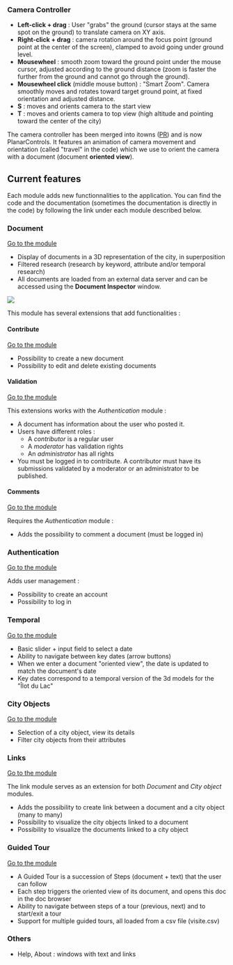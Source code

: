 ### Camera Controller

- **Left-click + drag** : User "grabs" the ground (cursor stays at the same spot on the ground) to translate camera on XY axis.
- **Right-click + drag** : camera rotation around the focus point (ground point at the center of the screen), clamped to avoid going under ground level.
- **Mousewheel** : smooth zoom toward the ground point under the mouse cursor, adjusted according to the ground distance (zoom is faster the further from the ground and cannot go through the ground).
- **Mousewheel click** (middle mouse button) : "Smart Zoom". Camera smoothly moves and rotates toward target ground point, at fixed orientation and adjusted distance.
- **S** : moves and orients camera to the start view
- **T** : moves and orients camera to top view (high altitude and pointing toward the center of the city)

The camera controller has been merged into itowns ([PR](https://github.com/iTowns/itowns/pull/454)) and is now PlanarControls. It features an animation of camera movement and orientation (called "travel" in the code) which we use to orient the camera with a document (document **oriented view**).

## Current features

Each module adds new functionnalities to the application. You can find the code and the documentation (sometimes the documentation is directly in the code) by following the link under each module described below.

### Document

[Go to the module](https://github.com/VCityTeam/UD-Viz/tree/master/src/Widgets/Documents)

- Display of documents in a 3D representation of the city, in superposition
- Filtered research (research by keyword, attribute and/or temporal research)
- All documents are loaded from an external data server and can be accessed using the **Document Inspector** window.

![](https://github.com/VCityTeam/UD-Viz/blob/master/src/Widgets/Documents/Doc/Pictures/view.png)

This module has several extensions that add functionalities :

#### Contribute

[Go to the module](https://github.com/VCityTeam/UD-Viz/tree/master/src/Widgets/Extensions/Contribute)

- Possibility to create a new document
- Possibility to edit and delete existing documents

#### Validation

[Go to the module](https://github.com/VCityTeam/UD-Viz/tree/master/src/Widgets/Extensions/DocumentValidation)

This extensions works with the _Authentication_ module :

- A document has information about the user who posted it.
- Users have different roles :
  - A _contributor_ is a regular user
  - A _moderator_ has validation rights
  - An _administrator_ has all rights
- You must be logged in to contribute. A contributor must have its submissions validated by a moderator or an administrator to be published.

#### Comments

[Go to the module](https://github.com/VCityTeam/UD-Viz/tree/master/src/Widgets/Extensions/DocumentComments)

Requires the _Authentication_ module :

- Adds the possibility to comment a document (must be logged in)

### Authentication

[Go to the module](https://github.com/VCityTeam/UD-Viz/tree/master/src/Widgets/Extensions/Authentication)

Adds user management :

- Possibility to create an account
- Possibility to log in

### Temporal

[Go to the module](https://github.com/VCityTeam/UD-Viz/tree/master/src/Widgets/Temporal)

- Basic slider + input field to select a date
- Ability to navigate between key dates (arrow buttons)
- When we enter a document "oriented view", the date is updated to match the document's date
- Key dates correspond to a temporal version of the 3d models for the "Îlot du Lac"

### City Objects

[Go to the module](https://github.com/VCityTeam/UD-Viz/tree/master/src/Widgets/CityObjects)

- Selection of a city object, view its details
- Filter city objects from their attributes

### Links

[Go to the module](https://github.com/VCityTeam/UD-Viz/tree/master/src/Widgets/Links)

The link module serves as an extension for both _Document_ and _City object_ modules.

- Adds the possibility to create link between a document and a city object (many to many)
- Possibility to visualize the city objects linked to a document
- Possibility to visualize the documents linked to a city object

### Guided Tour

[Go to the module](https://github.com/VCityTeam/UD-Viz/tree/master/src/Widgets/GuidedTour)

- A Guided Tour is a succession of Steps (document + text) that the user can follow
- Each step triggers the oriented view of its document, and opens this doc in the doc browser
- Ability to navigate between steps of a tour (previous, next) and to start/exit a tour
- Support for multiple guided tours, all loaded from a csv file (visite.csv)

### Others

- Help, About : windows with text and links
